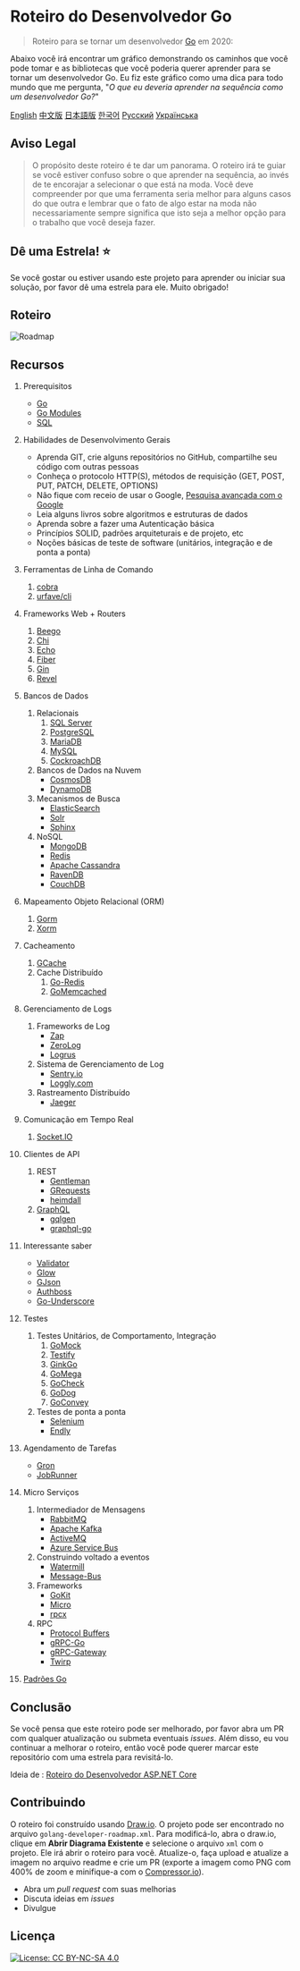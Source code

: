# Roteiro do Desenvolvedor Go

> Roteiro para se tornar um desenvolvedor [Go](https://golang.org/) em 2020:

Abaixo você irá encontrar um gráfico demonstrando os caminhos que você pode tomar e as bibliotecas que você poderia querer aprender para se tornar um desenvolvedor Go. Eu fiz este gráfico como uma dica para todo mundo que me pergunta, "*O que eu deveria aprender na sequência como um desenvolvedor Go?*"

[English](../../ReadMe.md)
[中文版](../zh-CN/ReadMe-zh-CN.md)
[日本語版](../ja-JP/ReadMe-ja-JP.md)
[한국어](../ko-KR/ReadMe-ko-KR.md)
[Русский](../ru-RU/ReadMe-ru-RU.md)
[Українська](../uk-UA/ReadMe-uk-UA.md)

## Aviso Legal

> O propósito deste roteiro é te dar um panorama. O roteiro irá te guiar se você estiver confuso sobre o que aprender na sequência, ao invés de te encorajar a selecionar o que está na moda. Você deve compreender por que uma ferramenta seria melhor para alguns casos do que outra e lembrar que o fato de algo estar na moda não necessariamente sempre significa que isto seja a melhor opção para o trabalho que você deseja fazer.

## Dê uma Estrela! :star:

Se você gostar ou estiver usando este projeto para aprender ou iniciar sua solução, por favor dê uma estrela para ele. Muito obrigado!

## Roteiro

![Roadmap](./golang-developer-roadmap-pt-BR.png)

## Recursos

1. Prerequisitos

   - [Go](https://golangbot.com/)
   - [Go Modules](https://blog.golang.org/using-go-modules)
   - [SQL](https://www.w3schools.com/sql/default.asp)

2. Habilidades de Desenvolvimento Gerais

   - Aprenda GIT, crie alguns repositórios no GitHub, compartilhe seu código com outras pessoas
   - Conheça o protocolo HTTP(S), métodos de requisição (GET, POST, PUT, PATCH, DELETE, OPTIONS)
   - Não fique com receio de usar o Google, [Pesquisa avançada com o Google](http://www.powersearchingwithgoogle.com/)
   - Leia alguns livros sobre algoritmos e estruturas de dados
   - Aprenda sobre a fazer uma Autenticação básica
   - Princípios SOLID, padrões arquiteturais e de projeto, etc
   - Noções básicas de teste de software (unitários, integração e de ponta a ponta)

3. Ferramentas de Linha de Comando
   1. [cobra](https://github.com/spf13/cobra)
   2. [urfave/cli](https://github.com/urfave/cli)

4. Frameworks Web + Routers

   1. [Beego](https://github.com/astaxie/beego)
   2. [Chi](https://github.com/go-chi/chi)
   3. [Echo](https://github.com/labstack/echo)
   4. [Fiber](https://github.com/gofiber/fiber)
   5. [Gin](https://github.com/gin-gonic/gin)
   6. [Revel](https://github.com/revel/revel)

5. Bancos de Dados

   1. Relacionais
      1. [SQL Server](https://www.microsoft.com/en-us/sql-server/sql-server-2017)
      2. [PostgreSQL](https://www.postgresql.org/)
      3. [MariaDB](https://mariadb.org/)
      4. [MySQL](https://www.mysql.com/)
      5. [CockroachDB](https://www.cockroachlabs.com/) 
   2. Bancos de Dados na Nuvem
      - [CosmosDB](https://docs.microsoft.com/en-us/azure/cosmos-db)
      - [DynamoDB](https://aws.amazon.com/dynamodb/)
   3. Mecanismos de Busca
      - [ElasticSearch](https://www.elastic.co/)
      - [Solr](http://lucene.apache.org/solr/)
      - [Sphinx](http://sphinxsearch.com/)
   4. NoSQL
      - [MongoDB](https://www.mongodb.com/)
      - [Redis](https://redis.io/)
      - [Apache Cassandra](http://cassandra.apache.org/)
      - [RavenDB](https://github.com/ravendb/ravendb)
      - [CouchDB](http://couchdb.apache.org/)

6. Mapeamento Objeto Relacional (ORM)

   1. [Gorm](https://github.com/go-gorm/gorm)
   2. [Xorm](https://github.com/go-xorm/xorm)

7. Cacheamento

   1. [GCache](https://github.com/bluele/gcache)
   2. Cache Distribuído
      1. [Go-Redis](https://github.com/go-redis/redis)
      2. [GoMemcached](https://github.com/bradfitz/gomemcache)

8. Gerenciamento de Logs

   1. Frameworks de Log
      - [Zap](https://github.com/uber-go/zap)
      - [ZeroLog](https://github.com/rs/zerolog)
      - [Logrus](https://github.com/sirupsen/logrus)
   2. Sistema de Gerenciamento de Log
      - [Sentry.io](http://sentry.io)
      - [Loggly.com](https://loggly.com)
   3. Rastreamento Distribuído
      - [Jaeger](https://www.jaegertracing.io/)

9. Comunicação em Tempo Real
   1. [Socket.IO](https://socket.io/)

10. Clientes de API

    1. REST
       - [Gentleman](https://github.com/h2non/gentleman)
       - [GRequests](https://github.com/kennethreitz/grequests)
       - [heimdall](https://github.com/heimdal/heimdal)
    2. [GraphQL](https://graphql.org/)
       - [gqlgen](https://github.com/99designs/gqlgen)
       - [graphql-go](https://github.com/graph-gophers/graphql-go)

11. Interessante saber

    - [Validator](https://github.com/go-playground/validator)
    - [Glow](https://github.com/pytorch/glow)
    - [GJson](https://github.com/tidwall/gjson)
    - [Authboss](https://github.com/volatiletech/authboss)
    - [Go-Underscore](https://github.com/ahl5esoft/golang-underscore)

12. Testes

    1. Testes Unitários, de Comportamento, Integração
       1. [GoMock](https://github.com/golang/mock)
       2. [Testify](https://github.com/stretchr/testify)
       3. [GinkGo](https://github.com/onsi/ginkgo)
       4. [GoMega](https://github.com/onsi/gomega)
       5. [GoCheck](https://github.com/go-check/check)
       6. [GoDog](https://github.com/DATA-DOG/godog)
       7. [GoConvey](https://github.com/smartystreets/goconvey)
    2. Testes de ponta a ponta
       - [Selenium](https://github.com/tebeka/selenium)
       - [Endly](https://github.com/viant/endly)

13. Agendamento de Tarefas

    - [Gron](https://github.com/roylee0704/gron)
    - [JobRunner](https://github.com/bamzi/jobrunner)

14. Micro Serviços

    1. Intermediador de Mensagens
       - [RabbitMQ](https://www.rabbitmq.com/tutorials/tutorial-one-go.html)
       - [Apache Kafka](https://kafka.apache.org/)
       - [ActiveMQ](https://github.com/apache/activemq)
       - [Azure Service Bus](https://docs.microsoft.com/en-us/azure/service-bus-messaging/service-bus-messaging-overview)
    2. Construindo voltado a eventos
       - [Watermill](https://github.com/ThreeDotsLabs/watermill)
       - [Message-Bus](https://github.com/vardius/message-bus)
    3. Frameworks
         - [GoKit](https://github.com/go-kit/kit)
         - [Micro](https://github.com/micro/go-micro)
         - [rpcx](https://github.com/smallnest/rpcx)
    4. RPC
         - [Protocol Buffers](https://github.com/protocolbuffers/protobuf)
         - [gRPC-Go](https://github.com/grpc/grpc-go)
         - [gRPC-Gateway](https://github.com/grpc-ecosystem/grpc-gateway)
         - [Twirp](https://github.com/twitchtv/twirp)

15. [Padrões Go](https://github.com/tmrts/go-patterns)

## Conclusão

Se você pensa que este roteiro pode ser melhorado, por favor abra um PR com qualquer atualização ou submeta eventuais *issues*. Além disso, eu vou continuar a melhorar o roteiro, então você pode querer marcar este repositório com uma estrela para revisitá-lo.

Ideia de : [Roteiro do Desenvolvedor ASP.NET Core](https://github.com/MoienTajik/AspNetCore-Developer-Roadmap)

## Contribuindo

O roteiro foi construído usando [Draw.io](https://www.draw.io/). O projeto pode ser encontrado no arquivo `golang-developer-roadmap.xml`. Para modificá-lo, abra o draw.io, clique em **Abrir Diagrama Existente** e selecione o arquivo `xml` com o projeto. Ele irá abrir o roteiro para você. Atualize-o, faça upload e atualize a imagem no arquivo readme e crie um PR (exporte a imagem como PNG com 400% de zoom e minifique-a com o [Compressor.io](https://compressor.io/compress)).

- Abra um *pull request* com suas melhorias
- Discuta ideias em *issues*
- Divulgue

## Licença

[![License: CC BY-NC-SA 4.0](https://img.shields.io/badge/License-CC%20BY--NC--SA%204.0-lightgrey.svg)](https://creativecommons.org/licenses/by-nc-sa/4.0/)

